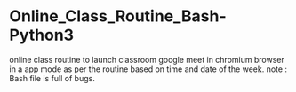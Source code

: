 # Online_Class_Routine_Bash-Python3
online class routine to launch classroom google meet in chromium browser in a app mode as per the routine based on time and date of the week. note : Bash file is full of bugs.
